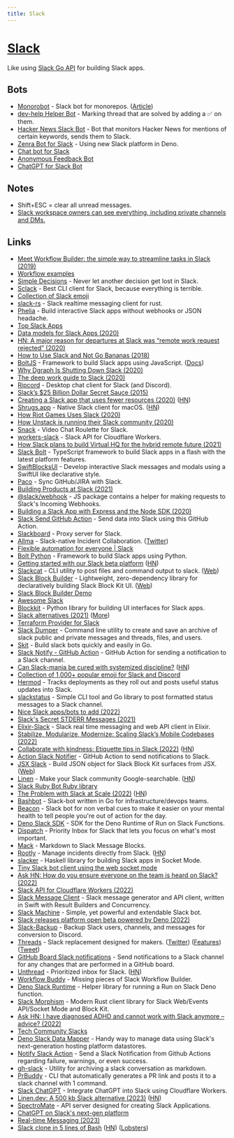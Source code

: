```yaml
---
title: Slack
---
```


# [Slack](https://slack.com)

Like using [Slack Go API](https://github.com/slack-go/slack) for building Slack apps.

## Bots

- [Monorobot](https://github.com/ahrefs/monorobot) - Slack bot for monorepos. ([Article](https://tech.ahrefs.com/monorobot-a-slack-bot-for-monorepos-374260e2ca43))
- [dev-help Helper Bot](https://github.com/artsy/dev-help-helper-bot) - Marking thread that are solved by adding a ✅ on them.
- [Hacker News Slack Bot](https://github.com/steven-tey/hacker-news-slack-bot) - Bot that monitors Hacker News for mentions of certain keywords, sends them to Slack.
- [Zenra Bot for Slack](https://github.com/yusukebe/slack-zenra-bot) - Using new Slack platform in Deno.
- [Chat bot for Slack](https://github.com/scrapinghub/slackbot)
- [Anonymous Feedback Bot](https://charmbracelet.slack.com/apps/AH64TE3NC-anonymous-feedback-bot-by-opensay)
- [ChatGPT for Slack Bot](https://github.com/pedrorito/ChatGPTSlackBot)

## Notes

- Shift+ESC = clear all unread messages.
- [Slack workspace owners can see everything, including private channels and DMs.](https://twitter.com/fasterthanlime/status/1452974665874423815)

## Links

- [Meet Workflow Builder: the simple way to streamline tasks in Slack (2019)](https://slackhq.com/automate-tasks-in-slack-with-workflow-builder)
- [Workflow examples](https://slack.com/intl/en-gb/slack-tips/workflow-builder-examples)
- [Simple Decisions](https://simplepoll.rocks/decisions/) - Never let another decision get lost in Slack.
- [Sclack](https://github.com/haskellcamargo/sclack) - Best CLI client for Slack, because everything is terrible.
- [Collection of Slack emoji](https://github.com/snipe/awesome-emoji)
- [slack-rs](https://github.com/slack-rs/slack-rs) - Slack realtime messaging client for rust.
- [Phelia](https://github.com/maxchehab/phelia) - Build interactive Slack apps without webhooks or JSON headache.
- [Top Slack Apps](https://slackrank.wilhelmklopp.com/)
- [Data models for Slack Apps (2020)](https://wilhelmklopp.com/posts/slack-database-modelling/)
- [HN: A major reason for departures at Slack was “remote work request rejected” (2020)](https://news.ycombinator.com/item?id=23297113)
- [How to Use Slack and Not Go Bananas (2018)](https://pspdfkit.com/blog/2018/how-to-use-slack-and-not-go-bananas/)
- [BoltJS](https://github.com/slackapi/bolt-js) - Framework to build Slack apps using JavaScript. ([Docs](https://slack.dev/bolt-js))
- [Why Dgraph Is Shutting Down Slack (2020)](https://dgraph.io/blog/post/dgraph-shutting-slack-using-discourse/)
- [The deep work guide to Slack (2020)](https://www.arun.is/blog/slack-guide/)
- [Ripcord](https://cancel.fm/ripcord/) - Desktop chat client for Slack (and Discord).
- [Slack’s \$25 Billion Dollar Secret Sauce (2015)](https://medium.com/@awilkinson/slack-s-2-8-billion-dollar-secret-sauce-5c5ec7117908)
- [Creating a Slack app that uses fewer resources (2020)](https://kofi.sexy/blog/slack-app-fewer-resources) ([HN](https://news.ycombinator.com/item?id=24743790))
- [Shrugs.app](https://shrugs.app/) - Native Slack client for macOS. ([HN](https://news.ycombinator.com/item?id=31926594))
- [How Riot Games Uses Slack (2020)](https://technology.riotgames.com/news/how-riot-games-uses-slack)
- [How Unstack is running their Slack community (2020)](https://buildwithusers.substack.com/p/a-peek-into-how-unstack-is-running)
- [Snack](https://aboutsnack.com/) - Video Chat Roulette for Slack.
- [workers-slack](https://github.com/sagi/workers-slack) - Slack API for Cloudflare Workers.
- [How Slack plans to build Virtual HQ for the hybrid remote future (2021)](https://twitter.com/noah_weiss/status/1375136823404605443)
- [Slack Bolt](https://github.com/KhushrajRathod/slack-bolt) - TypeScript framework to build Slack apps in a flash with the latest platform features.
- [SwiftBlocksUI](https://github.com/SwiftBlocksUI/SwiftBlocksUI) - Develop interactive Slack messages and modals using a SwiftUI like declarative style.
- [Paco](https://pacohq.com/) - Sync GitHub/JIRA with Slack.
- [Building Products at Slack (2021)](https://newsletter.bringthedonuts.com/p/building-products-at-slack)
- [@slack/webhook](https://www.npmjs.com/package/@slack/webhook) - JS package contains a helper for making requests to Slack's Incoming Webhooks.
- [Building a Slack App with Express and the Node SDK (2020)](https://www.javascriptjanuary.com/blog/building-a-slack-app-with-express-and-the-node-sdk)
- [Slack Send GitHub Action](https://github.com/slackapi/slack-github-action) - Send data into Slack using this GitHub Action.
- [Slackboard](https://github.com/cubicdaiya/slackboard) - Proxy server for Slack.
- [Allma](https://allma.io/) - Slack-native Incident Collaboration. ([Twitter](https://twitter.com/tryallma))
- [Flexible automation for everyone | Slack](https://api.slack.com/future)
- [Bolt Python](https://github.com/slackapi/bolt-python) - Framework to build Slack apps using Python.
- [Getting started with our Slack beta platform](https://api.slack.com/future/get-started) ([HN](https://news.ycombinator.com/item?id=29254197))
- [Slackcat](https://github.com/bcicen/slackcat) - CLI utility to post files and command output to slack. ([Web](http://slackcat.chat/))
- [Slack Block Builder](https://github.com/raycharius/slack-block-builder) - Lightweight, zero-dependency library for declaratively building Slack Block Kit UI. ([Web](https://www.blockbuilder.dev/#/))
- [Slack Block Builder Demo](https://github.com/raycharius/slack-block-builder-demo)
- [Awesome Slack](https://github.com/matiassingers/awesome-slack)
- [Blockkit](https://github.com/imryche/blockkit) - Python library for building UI interfaces for Slack apps.
- [Slack alternatives (2021)](https://twitter.com/sdw/status/1468308805939122181) ([More](https://twitter.com/sandofsky/status/1468259582317240321))
- [Terraform Provider for Slack](https://github.com/TimDurward/terraform-provider-slack)
- [Slack Dumper](https://github.com/rusq/slackdump) - Command line utility to create and save an archive of slack public and private messages and threads, files, and users.
- [Skit](https://github.com/spy16/skit) - Build slack bots quickly and easily in Go.
- [Slack Notify - GitHub Action](https://github.com/rtCamp/action-slack-notify) - GitHub Action for sending a notification to a Slack channel.
- [Can Slack-mania be cured with systemized discipline?](https://brandur.org/fragments/slack-mania) ([HN](https://news.ycombinator.com/item?id=30356901))
- [Collection of 1,000+ popular emoji for Slack and Discord](https://github.com/seanprashad/slackmoji)
- [Hermod](https://github.com/uswitch/hermod) - Tracks deployments as they roll out and posts useful status updates into Slack.
- [slackstatus](https://github.com/pteich/slackstatus) - Simple CLI tool and Go library to post formatted status messages to a Slack channel.
- [Nice Slack apps/bots to add (2022)](https://twitter.com/coreyhainesco/status/1503521371267088387)
- [Slack's Secret STDERR Messages (2021)](https://www.brendangregg.com/blog/2021-08-27/slack-crashes-secret-stderr.html)
- [Elixir-Slack](https://github.com/BlakeWilliams/Elixir-Slack) - Slack real time messaging and web API client in Elixir.
- [Stabilize, Modularize, Modernize: Scaling Slack’s Mobile Codebases (2022)](https://slack.engineering/stabilize-modularize-modernize-scaling-slacks-mobile-codebases-2/)
- [Collaborate with kindness: Etiquette tips in Slack (2022)](https://slack.com/intl/en-gb/blog/collaboration/etiquette-tips-in-slack) ([HN](https://news.ycombinator.com/item?id=30835070))
- [Action Slack Notifier](https://github.com/actions-ecosystem/action-slack-notifier) - GitHub Action to send notifications to Slack.
- [JSX Slack](https://github.com/yhatt/jsx-slack) - Build JSON object for Slack Block Kit surfaces from JSX. ([Web](https://jsx-slack.netlify.app/))
- [Linen](https://www.linen.dev/) - Make your Slack community Google-searchable. ([HN](https://news.ycombinator.com/item?id=31168882))
- [Slack Ruby Bot Ruby library](https://github.com/slack-ruby/slack-ruby-bot)
- [The Problem with Slack at Scale (2022)](https://liorn.substack.com/p/the-problem-with-slack?s=r) ([HN](https://news.ycombinator.com/item?id=31323227))
- [Bashbot](https://github.com/mathew-fleisch/bashbot) - Slack-bot written in Go for infrastructure/devops teams.
- [Beacon](https://github.com/dominikwilkowski/beacon) - Slack bot for non verbal cues to make it easier on your mental health to tell people you're out of action for the day.
- [Deno Slack SDK](https://github.com/slackapi/deno-slack-sdk) - SDK for the Deno Runtime of Run on Slack Functions.
- [Dispatch](https://www.dispatch.do/) - Priority Inbox for Slack that lets you focus on what's most important.
- [Mack](https://github.com/tryfabric/mack) - Markdown to Slack Message Blocks.
- [Rootly](https://rootly.com/) - Manage incidents directly from Slack. ([HN](https://news.ycombinator.com/item?id=31653985))
- [slacker](https://github.com/velveteer/slacker) - Haskell library for building Slack apps in Socket Mode.
- [Tiny Slack bot client using the web socket mode](https://github.com/ikawaha/slackbot)
- [Ask HN: How do you ensure everyone on the team is heard on Slack? (2022)](https://news.ycombinator.com/item?id=31943016)
- [Slack API for Cloudflare Workers (2022)](https://sagi.io/slack-api-for-cloudflare-workers/)
- [Slack Message Client](https://github.com/MPLew-is/slack-message-client) - Slack message generator and API client, written in Swift with Result Builders and Concurrency.
- [Slack Machine](https://github.com/DonDebonair/slack-machine) - Simple, yet powerful and extendable Slack bot.
- [Slack releases platform open beta powered by Deno (2022)](https://deno.com/blog/slack-open-beta)
- [Slack-Backup](https://github.com/edemaine/slack-backup) - Backup Slack users, channels, and messages for conversion to Discord.
- [Threads](https://threads.com/) - Slack replacement designed for makers. ([Twitter](https://twitter.com/Threads)) ([Features](https://twitter.com/rousseaukazi/status/1574791299600769024)) ([Tweet](https://twitter.com/joxxnie/status/1582436119060172800))
- [GitHub Board Slack notifications](https://github.com/nearform/github-board-slack-notifications) - Send notifications to a Slack channel for any changes that are performed in a GitHub board.
- [Unthread](https://unthread.io/home) - Prioritized inbox for Slack. ([HN](https://news.ycombinator.com/item?id=33593456))
- [Workflow Buddy](https://github.com/happybara-io/WorkflowBuddy) - Missing pieces of Slack Workflow Builder.
- [Deno Slack Runtime](https://github.com/slackapi/deno-slack-runtime) - Helper library for running a Run on Slack Deno function.
- [Slack Morphism](https://github.com/abdolence/slack-morphism-rust) - Modern Rust client library for Slack Web/Events API/Socket Mode and Block Kit.
- [Ask HN: I have diagnosed ADHD and cannot work with Slack anymore – advice? (2022)](https://news.ycombinator.com/item?id=34013643)
- [Tech Community Slacks](https://github.com/thisdot/tech-community-slacks)
- [Deno Slack Data Mapper](https://github.com/seratch/deno-slack-data-mapper) - Handy way to manage data using Slack's next-generation hosting platform datastores.
- [Notify Slack Action](https://github.com/ravsamhq/notify-slack-action) - Send a Slack Notification from Github Actions regarding failure, warnings, or even success.
- [gh-slack](https://github.com/rneatherway/gh-slack) - Utility for archiving a slack conversation as markdown.
- [PrBuddy](https://github.com/MitchWijt/prBuddy) - CLI that automatically generates a PR link and posts it to a slack channel with 1 command.
- [Slack ChatGPT](https://github.com/shapehq/slack-chatgpt) - Integrate ChatGPT into Slack using Cloudflare Workers.
- [Linen.dev: A 500 kb Slack alternative (2023)](https://www.linen.dev/s/linen/t/10511167/linen-dev-the-500kb-slack-alternative) ([HN](https://news.ycombinator.com/item?id=35718417))
- [SpectroMate](https://github.com/spectrocloud/spectromate) - API server designed for creating Slack Applications.
- [ChatGPT on Slack's next-gen platform](https://github.com/seratch/chatgpt-on-deno)
- [Real-time Messaging (2023)](https://slack.engineering/real-time-messaging/)
- [Slack clone in 5 lines of Bash](https://the-dam.org/docs/explanations/suc.html) ([HN](https://news.ycombinator.com/item?id=36594916)) ([Lobsters](https://lobste.rs/s/agjdrw/slack_clone_5_lines_bash))
